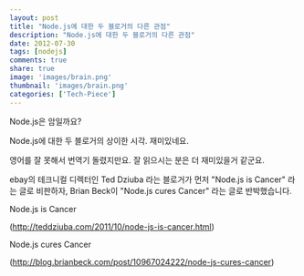 ```yaml
---
layout: post
title: "Node.js에 대한 두 블로거의 다른 관점"
description: "Node.js에 대한 두 블로거의 다른 관점"
date: 2012-07-30
tags: [nodejs]
comments: true
share: true
image: 'images/brain.png'
thumbnail: 'images/brain.png'
categories: ['Tech-Piece']
---
```


Node.js은 암일까요?

Node.js에 대한 두 블로거의 상이한 시각. 재미있네요.

영어를 잘 못해서 번역기 돌렸지만요. 잘 읽으시는 분은 더 재미있을거 같군요.

ebay의 테크니컬 디렉터인 Ted Dziuba 라는 블로거가 먼저 "Node.js is Cancer" 라는 글로 비판하자, Brian Beck이 "Node.js cures Cancer" 라는 글로 반박했습니다.

Node.js is Cancer

(http://teddziuba.com/2011/10/node-js-is-cancer.html)

Node.js cures Cancer

(http://blog.brianbeck.com/post/10967024222/node-js-cures-cancer)